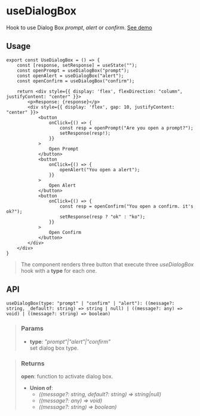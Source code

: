 # useDialogBox
Hook to use Dialog Box _prompt_, _alert_ or _confirm_. [See demo](https://react-tools.ndria.dev/#/hooks/api-dom/useDialogBox)

## Usage

```tsx
export const UseDialogBox = () => {
	const [response, setResponse] = useState("");
	const openPrompt = useDialogBox("prompt");
	const openAlert = useDialogBox("alert");
	const openConfirm = useDialogBox("confirm");

	return <div style={{ display: 'flex', flexDirection: "column", justifyContent: "center" }}>
		<p>Response: {response}</p>
		<div style={{ display: 'flex', gap: 10, justifyContent: "center" }}>
			<button
				onClick={() => {
					const resp = openPrompt("Are you open a prompt?");
					setResponse(resp!);
				}}
			>
				Open Prompt
			</button>
			<button
				onClick={() => {
					openAlert("You open a alert");
				}}
			>
				Open Alert
			</button>
			<button
				onClick={() => {
					const resp = openConfirm("You open a confirm. it's ok?");
					setResponse(resp ? "ok" : "ko");
				}}
			>
				Open Confirm
			</button>
		</div>
	</div>
}
```

> The component renders three button that execute three _useDialogBox_ hook with a __type__ for each one.


## API

```tsx
useDialogBox(type: "prompt" | "confirm" | "alert"): ((message?: string, _default?: string) => string | null) | ((message?: any) => void) | ((message?: string) => boolean)
```


> ### Params
>
> - __type__: _"prompt"|"alert"|"confirm"_  
set dialog box type.
>



> ### Returns
>
> __open__: function to activate dialog box.
> - __Union of__:  
>     - _((message?: string, default?: string) => string|null)_  
>     - _((message?: any) => void)_  
>     - _((message?: string) => boolean)_  
>